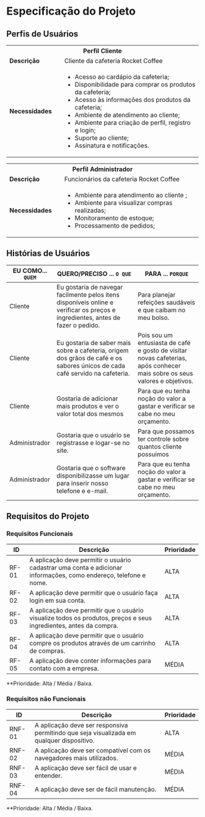 # Especificação do Projeto

## Perfis de Usuários

<table>
<tbody>
<tr align=center>
<th colspan="2">Perfil Cliente </th>
</tr>
<tr>
<td width="150px"><b>Descrição</b></td>
<td width="600px">Cliente da cafeteria Rocket Coffee</td>
</tr>
<tr>
<td><b>Necessidades</b></td>
<td>  
      
- Acesso ao cardápio da cafeteria;
- Disponibilidade para comprar os produtos da cafeteria;
- Acesso às informações dos produtos da cafeteria;
- Ambiente de atendimento ao cliente;
- Ambiente para criação de perfil, registro e login;
- Suporte ao cliente;
- Assinatura e notificações.

</td>
</tr>
</tbody>
</table>

<table>
<tbody>
<tr align=center>
<th colspan="2">Perfil Administrador </th>
</tr>
<tr>
<td width="150px"><b>Descrição</b></td>
<td width="600px">Funcionários da cafeteria Rocket Coffee</td>
</tr>
<tr>
<td><b>Necessidades</b></td>
<td>  
      
- Ambiente para atendimento ao cliente ;
- Ambiente para visualizar compras realizadas;
- Monitoramento de estoque;
- Processamento de pedidos;

</td>
</tr>
</tbody>
</table>


## Histórias de Usuários

|EU COMO... `QUEM`   | QUERO/PRECISO ... `O QUE` |PARA ... `PORQUE`                 |
| --- | --- | --- |
|Cliente | Eu gostaria de navegar facilmente pelos itens disponíveis online e verificar os preços e ingredientes, antes de fazer o pedido.| Para planejar refeições saudáveis e que caibam no meu bolso.|
|Cliente | Eu gostaria de saber mais sobre a cafeteria, origem dos grãos de café e os sabores únicos de cada café servido na cafeteria.| Pois sou um entusiasta de café e gosto de visitar novas  cafeterias, após conhecer mais sobre os seus valores e objetivos.|
| Cliente | Gostaria de adicionar mais produtos e ver o valor total dos mesmos | Para que eu tenha noção do valor a gastar e verificar se cabe no meu orçamento. |
| Administrador | Gostaria que o usuário  se registrasse e logar-se no site. | Para que possamos ter controle sobre quantos cliente possuímos |
| Administrador |Gostaria que o software disponibilizasse um lugar para inserir nosso telefone e e-mail.  | Para que eu tenha noção do valor a gastar e verificar se cabe no meu orçamento. |


## Requisitos do Projeto

### Requisitos Funcionais

|  ID   |                                               Descrição                                                         | Prioridade |
| --- | --- | --- |
| RF-01 | A aplicação deve permitir o usuário cadastrar uma conta e adicionar informações, como endereço, telefone e nome. |    ALTA    | 
| RF-02 | A aplicação deve permitir que o usuário faça login em sua conta.                                                 |    ALTA    |
| RF-03 | A aplicação deve permitir que o usuário visualize todos os produtos, preços e seus ingredientes, antes da compra. |    ALTA    |
| RF-04 | A aplicação deve permitir que o usuário compre os produtos através de um carrinho de compras.                    |    ALTA    |
| RF-05 |A aplicação deve conter informações para contato com a empresa.                                                  |    MÉDIA   |

**Prioridade: Alta / Média / Baixa. 

### Requisitos não Funcionais

|   ID   |                                 Descrição                                               | Prioridade |
| --- | --- | --- |
| RNF-01 | A aplicação deve ser responsiva permitindo que seja visualizada em qualquer dispositivo. |    ALTA    | 
| RNF-02 | A aplicação deve ser compatível com os navegadores mais utilizados.                      |    MÉDIA   |
| RNF-03 | A aplicação deve ser fácil de usar e entender.                                           |    MÉDIA   |
| RNF-04 | A aplicação deve ser de fácil manutenção.                                                |    MÉDIA   |

**Prioridade: Alta / Média / Baixa. 

